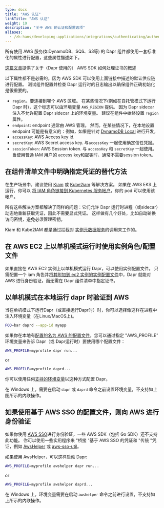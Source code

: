 ```yaml
---
type: docs
title: "AWS 认证"
linkTitle: "AWS 认证"
weight: 10
description: "关于 AWS 的认证和配置选项"
aliases:
  - /zh-hans/developing-applications/integrations/authenticating/authenticating-aws/
---
```


所有使用 AWS 服务(如DynamoDB、SQS、S3等) 的 Dapr 组件都使用一套标准化的属性进行配置，这些属性描述如下。

[这篇文章](https://docs.aws.amazon.com/sdk-for-go/v1/developer-guide/configuring-sdk.html#specifying-credentials)提供了关于（Dapr 使用的） AWS SDK 如何处理证书的概述

以下属性都不是必需的，因为 AWS SDK 可以使用上面链接中描述的默认供应链进行配置。 测试组件配置并检查 Dapr 运行时的日志输出以确保组件正确初始化是很重要的。

- `region`。要连接到哪个 AWS 区域。 在某些情况下(例如在自托管模式下运行 Dapr 时)，这个标志可以由环境变量 `AWS_REGION` 提供。 因为 Dapr sidecar 注入不允许配置 Dapr sidecar 上的环境变量。 建议在组件中始终设置 `region` 属性。
- `endpoint`: endpoint 通常由 AWS 管理。 然而，在某些情况下，在本地设置 endpoint 可能是有意义的：例如，如果是针对 [DynamoDB Local](https://docs.aws.amazon.com/amazondynamodb/latest/developerguide/DynamoDBLocal.html) 进行开发，
- `accessKey`: AWS Access key id.
- `secretKey`: AWS Secret access key. 与`accessKey` 一起使用确定信任凭据。
- `sessionToken`: AWS Session token. 与 `accessKey` 和 `secretKey` 一起使用。 当使用普通 IAM 用户的 access key和密钥时，通常不需要session token。

## 在组件清单文件中明确指定凭证的替代方法
在生产场景中，建议使用 [Kiam](https://github.com/uswitch/kiam) 或 [Kube2iam](https://github.com/jtblin/kube2iam) 等解决方案。 如果在 AWS EKS 上运行，你可以 [将 IAM 角色链接到 Kubernetes 服务帐户](https://docs.aws.amazon.com/eks/latest/userguide/create-service-account-iam-policy-and-role.html)，你的 pod 可以使用该帐户。

所有这些解决方案都解决了同样的问题：它们允许 Dapr 运行时进程（或sidecar）动态地重新获取凭证，因此不需要显式凭证。 这样做有几个好处，比如自动轮换访问密钥，避免必须管理密钥。

Kiam 和 Kube2IAM 都是通过拦截对 [ 实例元数据服务](https://docs.aws.amazon.com/AWSEC2/latest/UserGuide/configuring-instance-metadata-service.html)的调用来工作的。

## 在 AWS EC2 上以单机模式运行时使用实例角色/配置文件
如果直接在 AWS EC2 实例上以单机模式运行 Dapr，可以使用实例配置文件。 只需配置一个 iam 角色并[将其附加到 ec2 实例的实例配置文件](https://docs.aws.amazon.com/IAM/latest/UserGuide/id_roles_use_switch-role-ec2_instance-profiles.html)中，Dapr 就能对 AWS 进行身份验证，而无需在 Dapr 组件清单中指定证书。

## 以单机模式在本地运行 dapr 时验证到 AWS
当在单机模式下运行Dapr（或直接运行Dapr时）时，你可以选择像这样在进程中注入环境变量（在Linux/MacOS上)。
```bash
FOO=bar daprd --app-id myapp
```
如果你在本地有[配置的名为 AWS 的配置文件](https://docs.aws.amazon.com/cli/latest/userguide/cli-configure-profiles.html)，您可以通过指定 "AWS_PROFILE" 环境变量来告诉 Dapr（或 Dapr运行时）要使用哪个配置文件：

```bash
AWS_PROFILE=myprofile dapr run...
```
or
```bash
AWS_PROFILE=myprofile daprd...
```
你可以使用任何[支持的环境变量](https://docs.aws.amazon.com/cli/latest/userguide/cli-configure-envvars.html#envvars-list)以这种方式配置 Dapr。

在 Windows 上，需要在启动 `dapr` 或 `daprd` 命令之前设置环境变量，不支持如上图所示的内联操作。

## 如果使用基于 AWS SSO 的配置文件，则向 AWS 进行身份验证
如果你使用 [AWS SSO](https://aws.amazon.com/single-sign-on/)进行身份验证，一些 AWS SDK（包括 Go SDK）还不支持此功能。 你可以使用一些实用程序来 "桥接 "基于 AWS SSO 的凭证和 "传统 "凭证，例如 [AwsHelper](https://pypi.org/project/awshelper/) 或 [aws-sso-util](https://github.com/benkehoe/aws-sso-util)。

如果使用 AwsHelper，可以这样启动 Dapr:
```bash
AWS_PROFILE=myprofile awshelper dapr run...
```
or
```bash
AWS_PROFILE=myprofile awshelper daprd...
```

在 Windows 上，环境变量需要在启动 `awshelper` 命令之前进行设置，不支持如上所示的内联操作。

